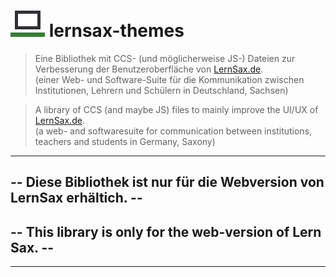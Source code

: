 # ![alt text][LernSaxIcon] lernsax-themes 

>Eine Bibliothek mit CCS- (und möglicherweise JS-) Dateien zur Verbesserung der Benutzeroberfläche von [LernSax.de](https://lernsax.de).  
>(einer Web- und Software-Suite für die Kommunikation zwischen Institutionen, Lehrern und Schülern in Deutschland, Sachsen)

>A library of CCS (and maybe JS) files to mainly improve the UI/UX of [LernSax.de](https://lernsax.de).  
>(a web- and softwaresuite for communication between institutions, teachers and students in Germany, Saxony)

----

##  -- **Diese Bibliothek ist nur für die Webversion von LernSax erhältich.** --   
##  -- **This library is only for the web-version of Lern Sax.** --

----

[//]: # (Media Links:)


[LernSaxIcon]: ./lernsax_icon/lernsax_favicon_cut.bmp